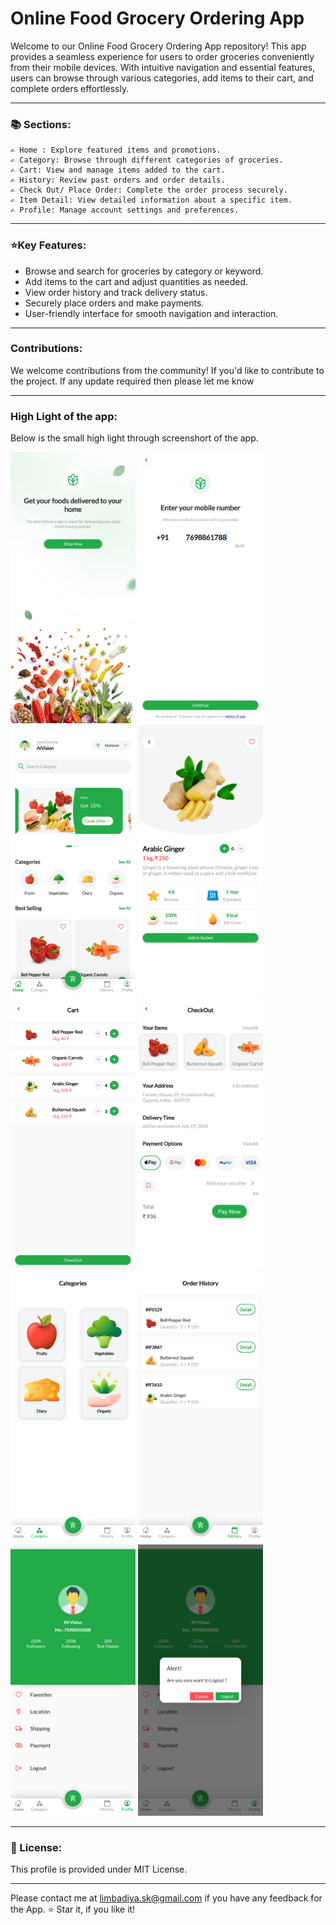 # Online Food Grocery Ordering App


<p>Welcome to our Online Food Grocery Ordering App repository! This app provides a seamless experience for users to order groceries conveniently from their mobile devices. With intuitive navigation and essential features, users can browse through various categories, add items to their cart, and complete orders effortlessly. </p>

---

<h3>📚 Sections: </h3>


    ✍️ Home : Explore featured items and promotions.
    ✍️ Category: Browse through different categories of groceries.
    ✍️ Cart: View and manage items added to the cart.
    ✍️ History: Review past orders and order details.
    ✍️ Check Out/ Place Order: Complete the order process securely.
    ✍️ Item Detail: View detailed information about a specific item.
    ✍️ Profile: Manage account settings and preferences.
---
<h3>⭐Key Features:</h3>

- Browse and search for groceries by category or keyword.
- Add items to the cart and adjust quantities as needed.
- View order history and track delivery status.
- Securely place orders and make payments.
- User-friendly interface for smooth navigation and interaction.

---
<h3>Contributions: </h3>
<p>We welcome contributions from the community! If you'd like to contribute to the project. If any update required then please let me know</p>

---
<h3>High Light of the app: </h3>
<p>Below is the small high light through screenshort of the app.</p>
<p float="left">
  <img src="https://github.com/aivision369/Food-Grocery/blob/main/screenshort/pro_fg_1.png" width="200" />
  <img src="https://github.com/aivision369/Food-Grocery/blob/main/screenshort/pro_fg_2.png" width="200" /> 
  <img src="https://github.com/aivision369/Food-Grocery/blob/main/screenshort/pro_fg_3.png" width="200" />
  <img src="https://github.com/aivision369/Food-Grocery/blob/main/screenshort/pro_fg_4.png" width="200" />
  <img src="https://github.com/aivision369/Food-Grocery/blob/main/screenshort/pro_fg_5.png" width="200" /> 
  <img src="https://github.com/aivision369/Food-Grocery/blob/main/screenshort/pro_fg_6.png" width="200" />
  <img src="https://github.com/aivision369/Food-Grocery/blob/main/screenshort/pro_fg_7.png" width="200" />
  <img src="https://github.com/aivision369/Food-Grocery/blob/main/screenshort/pro_fg_8.png" width="200" />
  <img src="https://github.com/aivision369/Food-Grocery/blob/main/screenshort/pro_fg_9.png" width="200" />
  <img src="https://github.com/aivision369/Food-Grocery/blob/main/screenshort/pro_fg_10.png" width="200" />
</p>



---
<h3>📄 License: </h3>

This profile is provided under MIT License. 

---
Please contact me at limbadiya.sk@gmail.com if you have any feedback for the App. ⭐ Star it, if you like it!
